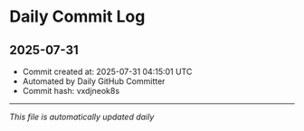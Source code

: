 # Daily Commit Log

## 2025-07-31

- Commit created at: 2025-07-31 04:15:01 UTC
- Automated by Daily GitHub Committer
- Commit hash: vxdjneok8s

---
*This file is automatically updated daily*